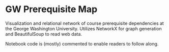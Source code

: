 # GW Prerequisite Map
Visualization and relational network of course prerequisite dependencies at the George Washington University. Utilizes NetworkX for graph generation and BeautifulSoup to read web data.

Notebook code is (mostly) commented to enable readers to follow along.
